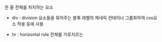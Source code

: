 한 줄 전체를 차지하는 요소

- div : division
  요소들을 묶어주는 블록 레벨의 제네릭 컨테이너
  그룹화하여 css요소 적용 등에 사용

- hr : horizontal rule
  전체를 가로지르는 